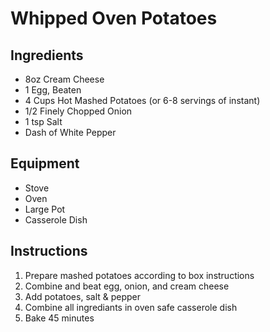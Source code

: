 # Whipped Oven Potatoes

## Ingredients

* 8oz Cream Cheese
* 1 Egg, Beaten
* 4 Cups Hot Mashed Potatoes (or 6-8 servings of instant)
* 1/2 Finely Chopped Onion
* 1 tsp Salt
* Dash of White Pepper

## Equipment

* Stove
* Oven
* Large Pot
* Casserole Dish

## Instructions

1. Prepare mashed potatoes according to box instructions
2. Combine and beat egg, onion, and cream cheese
3. Add potatoes, salt & pepper
4. Combine all ingrediants in oven safe casserole dish
4. Bake 45 minutes

